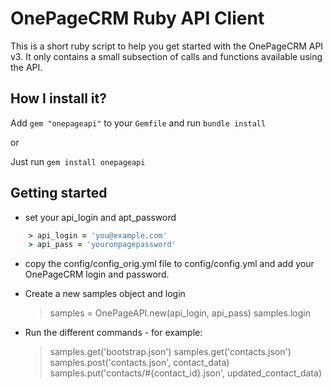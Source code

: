 # OnePageCRM Ruby API Client

This is a short ruby script to help you get started with the OnePageCRM API v3.
It only contains a small subsection of calls and functions available using the API.

## How I install it?

Add `gem "onepageapi"` to your `Gemfile` and run `bundle install`

or

Just run `gem install onepageapi`

## Getting started

- set your api_login and apt_password
```ruby
    > api_login = 'you@example.com'
    > api_pass = 'youronpagepassword'
```
- copy the config/config_orig.yml file to config/config.yml and add your OnePageCRM login and password.

- Create a new samples object and login
    > samples = OnePageAPI.new(api_login, api_pass)
    > samples.login

- Run the different commands - for example:
    > samples.get('bootstrap.json')
    > samples.get('contacts.json')
    > samples.post('contacts.json', contact_data)
    > samples.put('contacts/#{contact_id}.json', updated_contact_data)
